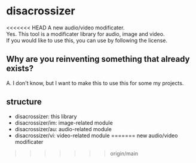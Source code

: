 # disacrossizer
<<<<<<< HEAD
A new audio/video modificater.  
Yes. This tool is a modificater library for audio, image and video.  
If you would like to use this, you can use by following the license.
## Why are you reinventing something that already exists?
A. I don't know, but I want to make this to use this for some my projects.
## structure
- disacrossizer: this library
- disacrossizer/im: image-related module
- disacrossizer/au: audio-related module
- disacrossizer/vi: video-related module
=======
new audio/video modificater
>>>>>>> origin/main
